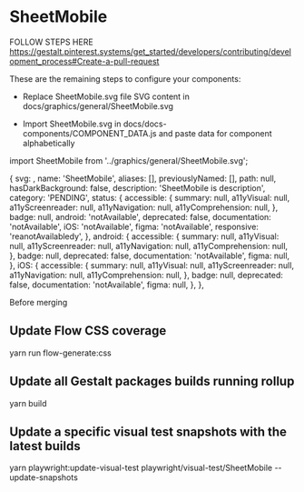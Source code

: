# SheetMobile

FOLLOW STEPS HERE
https://gestalt.pinterest.systems/get_started/developers/contributing/development_process#Create-a-pull-request

These are the remaining steps to configure your components:

- Replace SheetMobile.svg file SVG content in docs/graphics/general/SheetMobile.svg

- Import SheetMobile.svg in docs/docs-components/COMPONENT_DATA.js and paste data for component alphabetically

import SheetMobile from '../graphics/general/SheetMobile.svg';

{
svg: <SheetMobile />,
name: 'SheetMobile',
aliases: [],
previouslyNamed: [],
path: null,
hasDarkBackground: false,
description:
'SheetMobile is description',
category: 'PENDING',
status: {
accessible: {
summary: null,
a11yVisual: null,
a11yScreenreader: null,
a11yNavigation: null,
a11yComprehension: null,
},
badge: null,
android: 'notAvailable',
deprecated: false,
documentation: 'notAvailable',
iOS: 'notAvailable',
figma: 'notAvailable',
responsive: 'reanotAvailabledy',
},
android: {
accessible: {
summary: null,
a11yVisual: null,
a11yScreenreader: null,
a11yNavigation: null,
a11yComprehension: null,
},
badge: null,
deprecated: false,
documentation: 'notAvailable',
figma: null,
},
iOS: {
accessible: {
summary: null,
a11yVisual: null,
a11yScreenreader: null,
a11yNavigation: null,
a11yComprehension: null,
},
badge: null,
deprecated: false,
documentation: 'notAvailable',
figma: null,
},
},

Before merging

## Update Flow CSS coverage

yarn run flow-generate:css

## Update all Gestalt packages builds running rollup

yarn build

## Update a specific visual test snapshots with the latest builds

yarn playwright:update-visual-test playwright/visual-test/SheetMobile --update-snapshots
